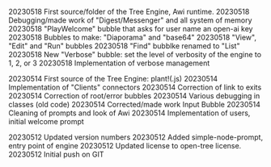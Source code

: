 20230518 First source/folder of the Tree Engine, Awi runtime.
20230518 Debugging/made work of "Digest/Messenger" and all system of memory
20230518 "PlayWelcome" bubble that asks for user name an open-ai key
20230518 Bubbles to make: "Diaporama" and "base64"
20230518 "View", "Edit" and "Run" bubbles
20230518 "Find" bubblke renamed to "List"
20230518 New "Verbose" bubble: set the level of verbosity of the engine to 1, 2, or 3
20230518 Implementation of verbose management

20230514 First source of the Tree Engine: plant!(.js)
20230514 Implementation of "Clients" connectors
20230514 Correction of link to exits
20230514 Correction of root/error bubbles
20230514 Various debugging in classes (old code)
20230514 Corrected/made work Input Bubble
20230514 Cleaning of prompts and look of Awi
20230514 Implementation of users, initial welcome prompt

20230512 Updated version numbers
20230512 Added simple-node-prompt, entry point of engine
20230512 Updated license to open-tree license.
20230512 Initial push on GIT
